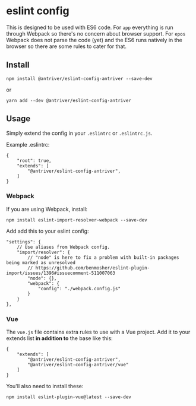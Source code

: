 # eslint config

This is designed to be used with ES6 code. For `app` everything is run through Webpack so there's no concern about browser support. For `epos` Webpack does not parse the code (yet) and the ES6 runs natively in the browser so there are some rules to cater for that.

## Install

    npm install @antriver/eslint-config-antriver --save-dev

or

    yarn add --dev @antriver/eslint-config-antriver

## Usage

Simply extend the config in your `.eslintrc` or `.eslintrc.js`.

Example .eslintrc:

    {
        "root": true,
        "extends": [
            "@antriver/eslint-config-antriver",
        ]
    }

### Webpack

If you are using Webpack, install:

    npm install eslint-import-resolver-webpack --save-dev

Add add this to your eslint config:

    "settings": {
        // Use aliases from Webpack config.
        "import/resolver": {
            // "node" is here to fix a problem with built-in packages being marked as unresolved
            // https://github.com/benmosher/eslint-plugin-import/issues/1396#issuecomment-511007063
            "node": {},
            "webpack": {
                "config": "./webpack.config.js"
            }
        }
    },

### Vue

The `vue.js` file contains extra rules to use with a Vue project. Add it to your extends list **in addition to** the base like this:

    {
        "extends": [
            "@antriver/eslint-config-antriver",
            "@antriver/eslint-config-antriver/vue"
        ]
    }

You'll also need to install these:

    npm install eslint-plugin-vue@latest --save-dev
